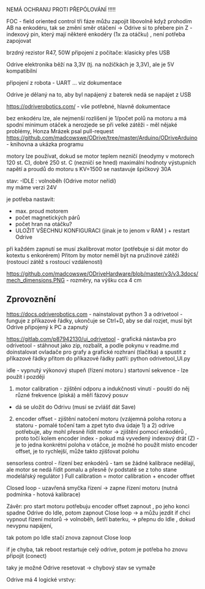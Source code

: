 
NEMÁ OCHRANU PROTI PŘEPÓLOVÁNÍ !!!!! 

FOC - field oriented control 
tři fáze můžu zapojit libovolně 
když prohodím AB na enkodéru, tak se změní směr otáčení -> Odrive si to přebere 
pin Z - indexový pin, který mají některé enkodéry (1x za otáčku) , není potřeba zapojovat 

brzdný rezistor R47, 50W 
připojení z počítače: klasicky přes USB 

Odrive elektronika běží na 3,3V (tj. na nožičkách je 3,3V), ale je 5V kompatibilní 

připojení z robota - UART ... viz dokumentace 

Odrive je dělaný na to, aby byl napájený z baterek 
nedá se napájet z USB 

https://odriverobotics.com/ - vše potřebné, hlavně dokumentace 

bez enkodéru lze, ale nejmenší rozlišení je 1/počet polů na motoru a má spodní minimum otáček a nerozjede se při velké zátěži - měl nějaké problémy, Honza Mrázek psal pull-request
https://github.com/madcowswe/ODrive/tree/master/Arduino/ODriveArduino - knihovna a ukázka programu 


motory lze používat, dokud se motor teplem nezničí (neodymy v motorech 120 st. C), dobré 250 st. C (nezničí se hned)
maximální hodnoty výstupních napětí a proudů do motoru s KV=1500 se nastavuje špičkový 30A 


stav: 
-IDLE : volnoběh (Odrive motor neřídí)  
my máme verzi 24V 

je potřeba nastavit: 
- max. proud motorem 
- počet magnetických párů 
- počet hran na otáčku?  
- ULOŽIT VŠECHNU KONFIGURACI (jinak je to jenom v RAM ) + restart Odrive

při každém zapnutí se musí zkalibrovat motor (potřebuje si dát motor do kotextu s enkorérem)
Přitom by motor neměl být na pružinové zátěži (rostoucí zátěž s rostoucí vzdáleností)

https://github.com/madcowswe/ODriveHardware/blob/master/v3/v3.3docs/mech_dimensions.PNG - rozměry, na výšku cca 4 cm

Zprovoznění 
--------------
https://docs.odriverobotics.com - nainstalovat python 3 a  odrivetool - funguje z příkazové řádky, ukončuje se Ctrl+D, aby se dal rozjet, musí být Odrive připojený k PC a zapnutý 


https://gitlab.com/p87942130/ui_odrivetool - grafická nástavba pro odrivetool - stáhnout jako zip, rozbalit, a podle pokynu v readme.md doinstalovat ovladače pro grafy a grafické rozhraní (tlačítka) a spustit z příkazové řádky 
přitom do příkazové řádky patří: python odrivetool_UI.py


idle - vypnutý výkonový stupeň (řízení motoru )
startovní sekvence - lze použít i později 

1) motor calibration - zjištění odporu a indukčnosti vinutí - pouští do něj různé frekvence (píská) a měří fázový posuv
 - dá se uložit do Odrivu (musí se zvlášť dát Save)
2) encoder offset - zjištění natočení motoru (vzájemná poloha rotoru a statoru - pomalé točení tam a zpet
tyto dva údaje 1) a 2) odrive potřebuje, aby mohl přesně řídit motor -> zjištění pomocí enkodérů , proto točí kolem 
encoder index - pokud má vyvedený indexový drát (Z) - je to jedna konkrétní poloha v otáčce, je možné ho použít místo encoder offset, je to rychlejší,  může takto zjišťovat polohu

sensorless control  - řízení bez enkodérů - tam se žádné kalibrace nedělají, ale motor se nedá řídit pomalu a přesně 
(v podstatě se z toho stane modelářský regulátor )
Full calibration = motor calibration + encoder offset

Closed loop - uzavřená smyčka řízení -> zapne řízení motoru (nutná podmínka - hotová kalibrace)

Závěr: pro start motoru potřebuju encoder offset zapnout , po jeho konci spadne Odrive do Idle, potom zapnout Close loop -> a můžu jezdit 
if chci vypnout řízení motorů -> volnoběh, šetří baterku, -> přepnu do Idle , dokud nevypnu napájení, 

tak potom po Idle stačí znova zapnout Close loop 

if je chyba, tak reboot restartuje celý odrive, potom je potřeba ho znovu připojit (conect)

taky je možné Odrive resetovat -> chybový stav se vymaže 

Odrive má 4 logické vrstvy:
